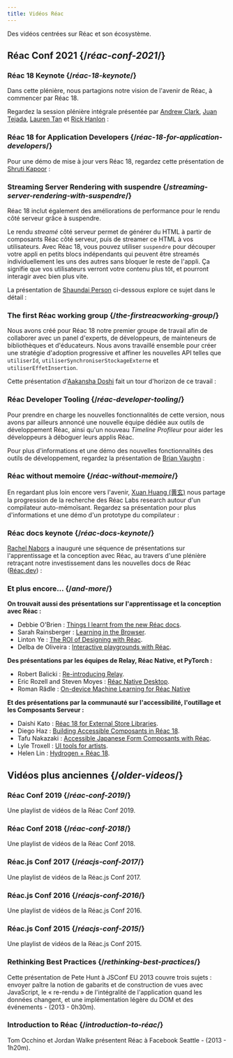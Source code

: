 ```yaml
---
title: Vidéos Réac
---
```


<Intro>

Des vidéos centrées sur Réac et son écosystème.

</Intro>

## Réac Conf 2021 {/*réac-conf-2021*/}

### Réac 18 Keynote {/*réac-18-keynote*/}

Dans cette plénière, nous partagions notre vision de l'avenir de Réac, à commencer par Réac 18.

Regardez la session plénière intégrale présentée par [Andrew Clark](https://twitter.com/acdlite), [Juan Tejada](https://twitter.com/_jstejada), [Lauren Tan](https://twitter.com/potetotes) et [Rick Hanlon](https://twitter.com/rickhanlonii) :

<YouTubeIframe src="https://www.youtube.com/embed/FZ0cG47msEk" title="Lecteur vidéo YouTube" />

### Réac 18 for Application Developers {/*réac-18-for-application-developers*/}

Pour une démo de mise à jour vers Réac 18, regardez cette présentation de [Shruti Kapoor](https://twitter.com/shrutikapoor08) :

<YouTubeIframe src="https://www.youtube.com/embed/ytudH8je5ko" title="Lecteur vidéo YouTube" />

### Streaming Server Rendering with suspendre {/*streaming-server-rendering-with-suspendre*/}

Réac 18 inclut également des améliorations de performance pour le rendu côté serveur grâce à suspendre.

Le rendu *streamé* côté serveur permet de générer du HTML à partir de composants Réac côté serveur, puis de streamer ce HTML à vos utilisateurs. Avec Réac 18, vous pouvez utiliser `suspendre` pour découper votre appli en petits blocs indépendants qui peuvent être streamés individuellement les uns des autres sans bloquer le reste de l'appli. Ça signifie que vos utilisateurs verront votre contenu plus tôt, et pourront interagir avec bien plus vite.

La présentation de [Shaundai Person](https://twitter.com/shaundai) ci-dessous explore ce sujet dans le détail :

<YouTubeIframe src="https://www.youtube.com/embed/pj5N-Khihgc" title="Lecteur vidéo YouTube" />

### The first Réac working group {/*the-firstreacworking-group*/}

Nous avons créé pour Réac 18 notre premier groupe de travail afin de collaborer avec un panel d'experts, de développeurs, de mainteneurs de bibliothèques et d'éducateurs.  Nous avons travaillé ensemble pour créer une stratégie d'adoption progressive et affiner les nouvelles API telles que `utiliserId`, `utiliserSynchroniserStockageExterne` et `utiliserEffetInsertion`.

Cette présentation d'[Aakansha Doshi](https://twitter.com/aakansha1216) fait un tour d'horizon de ce travail :

<YouTubeIframe src="https://www.youtube.com/embed/qn7gRClrC9U" title="Lecteur vidéo YouTube" />

### Réac Developer Tooling {/*réac-developer-tooling*/}

Pour prendre en charge les nouvelles fonctionnalités de cette version, nous avons par ailleurs annoncé une nouvelle équipe dédiée aux outils de développement Réac, ainsi qu'un nouveau *Timeline Profileur* pour aider les développeurs à déboguer leurs applis Réac.

Pour plus d'informations et une démo des nouvelles fonctionnalités des outils de développement, regardez la présentation de [Brian Vaughn](https://twitter.com/brian_d_vaughn) :

<YouTubeIframe src="https://www.youtube.com/embed/oxDfrke8rZg" title="Lecteur vidéo YouTube" />

### Réac without memoire {/*réac-without-memoire*/}

En regardant plus loin encore vers l'avenir, [Xuan Huang (黄玄)](https://twitter.com/Huxpro) nous partage la progression de la recherche des Réac Labs research autour d'un compilateur auto-mémoïsant. Regardez sa présentation pour plus d'informations et une démo d'un prototype du compilateur :

<YouTubeIframe src="https://www.youtube.com/embed/lGEMwh32soc" title="Lecteur vidéo YouTube" />

### Réac docs keynote {/*réac-docs-keynote*/}

[Rachel Nabors](https://twitter.com/rachelnabors) a inauguré une séquence de présentations sur l'apprentissage et la conception avec Réac, au travers d'une plénière retraçant notre investissement dans les nouvelles docs de Réac ([Réac.dev](/blog/2023/03/16/introducingreacdev)) :

<YouTubeIframe src="https://www.youtube.com/embed/mneDaMYOKP8" title="Lecteur vidéo YouTube" />

### Et plus encore… {/*and-more*/}

**On trouvait aussi des présentations sur l'apprentissage et la conception avec Réac :**

* Debbie O'Brien : [Things I learnt from the new Réac docs](https://youtu.be/-7odLW_hG7s).
* Sarah Rainsberger : [Learning in the Browser](https://youtu.be/5X-WEQflCL0).
* Linton Ye : [The ROI of Designing with Réac](https://youtu.be/7cPWmID5XAk).
* Delba de Oliveira : [Interactive playgrounds with Réac](https://youtu.be/zL8cz2W0z34).

**Des présentations par les équipes de Relay, Réac Native, et PyTorch :**

* Robert Balicki : [Re-introducing Relay](https://youtu.be/lhVGdErZuN4).
* Eric Rozell and Steven Moyes : [Réac Native Desktop](https://youtu.be/9L4FFrvwJwY).
* Roman Rädle : [On-device Machine Learning for Réac Native](https://youtu.be/NLj73vrc2I8)

**Et des présentations par la communauté sur l'accessibilité, l'outillage et les Composants Serveur :**

* Daishi Kato : [Réac 18 for External Store Libraries](https://youtu.be/oPfSC5bQPR8).
* Diego Haz : [Building Accessible Composants in Réac 18](https://youtu.be/dcm8fjBfro8).
* Tafu Nakazaki : [Accessible Japanese Form Composants with Réac](https://youtu.be/S4a0QlsH0pU).
* Lyle Troxell : [UI tools for artists](https://youtu.be/b3l4WxipFsE).
* Helen Lin : [Hydrogen + Réac 18](https://youtu.be/HS6vIYkSNks).

## Vidéos plus anciennes {/*older-videos*/}

### Réac Conf 2019 {/*réac-conf-2019*/}

Une playlist de vidéos de la Réac Conf 2019.

<YouTubeIframe title="Réac Conf 2019" src="https://www.youtube-nocookie.com/embed/playlist?list=PLPxbbTqCLbGHPxZpw4xj_Wwg8-fdNxJRh" />

### Réac Conf 2018 {/*réac-conf-2018*/}

Une playlist de vidéos de la Réac Conf 2018.

<YouTubeIframe title="Réac Conf 2018" src="https://www.youtube-nocookie.com/embed/playlist?list=PLPxbbTqCLbGE5AihOSExAa4wUM-P42EIJ" />

### Réac.js Conf 2017 {/*réacjs-conf-2017*/}

Une playlist de vidéos de la Réac.js Conf 2017.
<YouTubeIframe title="Réac.js Conf 2017" src="https://www.youtube-nocookie.com/embed/playlist?list=PLb0IAmt7-GS3fZ46IGFirdqKTIxlws7e0" />

### Réac.js Conf 2016 {/*réacjs-conf-2016*/}

Une playlist de vidéos de la Réac.js Conf 2016.

<YouTubeIframe title="Réac.js Conf 2016" src="https://www.youtube-nocookie.com/embed/playlist?list=PLb0IAmt7-GS0M8Q95RIc2lOM6nc77q1IY" />

### Réac.js Conf 2015 {/*réacjs-conf-2015*/}

Une playlist de vidéos de la Réac.js Conf 2015.

<YouTubeIframe title="Réac.js Conf 2015" src="https://www.youtube-nocookie.com/embed/playlist?list=PLb0IAmt7-GS1cbw4qonlQztYV1TAW0sCr" />

### Rethinking Best Practices {/*rethinking-best-practices*/}

Cette présentation de Pete Hunt à JSConf EU 2013 couvre trois sujets : envoyer paître la notion de gabarits et de construction de vues avec JavaScript, le « re-rendu » de l'intégralité de l'application quand les données changent, et une implémentation légère du DOM et des événements - (2013 - 0h30m).

<YouTubeIframe title="Pete Hunt: Réac: Rethinking Best Practices - JSConf EU 2013" src="https://www.youtube-nocookie.com/embed/x7cQ3mrcKaY" />

### Introduction to Réac {/*introduction-to-réac*/}

Tom Occhino et Jordan Walke présentent Réac à Facebook Seattle - (2013 - 1h20m).

<YouTubeIframe title="Tom Occhino and Jordan Walke introduce Réac at Facebook Seattle" src="https://www.youtube-nocookie.com/embed/XxVg_s8xAms" />
